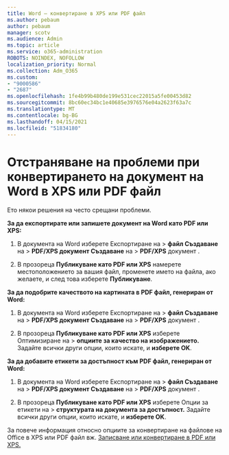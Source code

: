 ```yaml
---
title: Word – конвертиране в XPS или PDF файл
ms.author: pebaum
author: pebaum
manager: scotv
ms.audience: Admin
ms.topic: article
ms.service: o365-administration
ROBOTS: NOINDEX, NOFOLLOW
localization_priority: Normal
ms.collection: Adm_O365
ms.custom:
- "9000586"
- "2687"
ms.openlocfilehash: 1fe4b99b480de199e531cec22015a5fe00453d82
ms.sourcegitcommit: 8bc60ec34bc1e40685e3976576e04a2623f63a7c
ms.translationtype: MT
ms.contentlocale: bg-BG
ms.lasthandoff: 04/15/2021
ms.locfileid: "51834180"
---
```

# <a name="resolve-issues-converting-a-word-document-to-xps-or-pdf"></a>Отстраняване на проблеми при конвертирането на документ на Word в XPS или PDF файл

Ето някои решения на често срещани проблеми. 

**За да експортирате или запишете документ на Word като PDF или XPS:**

1. В документа на Word изберете Експортиране на  >  **файл Създаване** на  >  **PDF/XPS документ Създаване** на  >  **PDF/XPS** документ .

2. В прозореца **Публикуване като PDF или XPS** намерете местоположението за вашия файл, променете името на файла, ако желаете, и след това изберете **Публикуване**.

**За да подобрите качеството на картината в PDF файл, генериран от Word:**

1. В документа на Word изберете Експортиране на  >  **файл Създаване** на  >  **PDF/XPS документ Създаване** на  >  **PDF/XPS** документ .

2. В прозореца **Публикуване като PDF или XPS** изберете Оптимизиране на   >  **опциите за качество на изображението.** Задайте всички други опции, които искате, и **изберете OK**. 

**За да добавите етикети за достъпност към PDF файл, генериран от Word:**
 
1. В документа на Word изберете Експортиране на  >  **файл Създаване** на  >  **PDF/XPS документ Създаване** на  >  **PDF/XPS** документ .

2. В прозореца **Публикуване като PDF или XPS** изберете Опции за етикети на   >  **структурата на документа за достъпност.** Задайте всички други опции, които искате, и **изберете OK**.

За повече информация относно опциите за конвертиране на файлове на Office в XPS или PDF файл вж. [Записване или конвертиране в PDF или XPS.](https://support.office.com/article/d85416c5-7d77-4fd6-a216-6f4bf7c7c110)